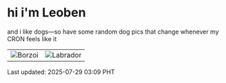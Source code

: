 # hi i'm Leoben

and i like dogs—so have some random dog pics that change whenever my CRON feels like it

|  |  |
|--------|----------|
| ![Borzoi](https://random-dog-vercel.vercel.app/api/random-borzoi?v=1753729792) | ![Labrador](https://random-dog-vercel.vercel.app/api/random-labrador?v=1753729792) |

Last updated: 2025-07-29 03:09 PHT
